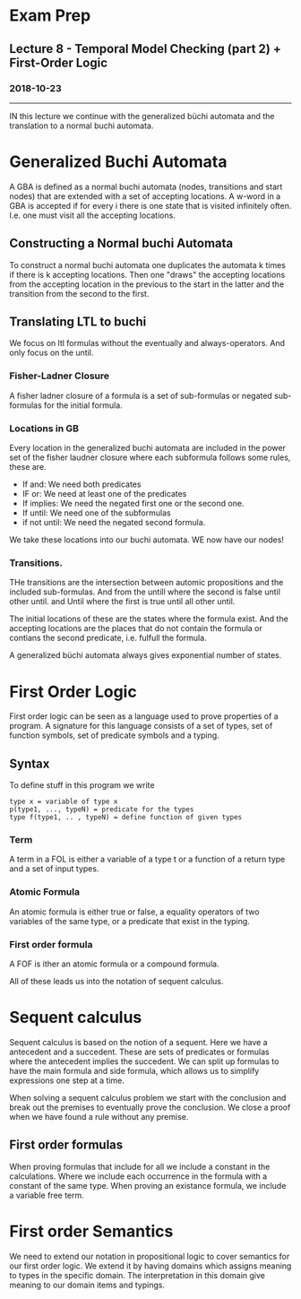 # Exam Prep
## Lecture 8 -  Temporal Model Checking (part 2) + First-Order Logic
### 2018-10-23
---
IN this lecture we continue with the generalized büchi automata and the translation to a normal buchi automata.

# Generalized Buchi Automata
A GBA is defined as a normal buchi automata (nodes, transitions and start nodes) that are extended with a set of accepting locations. A w-word in a GBA is accepted if for every i  there is one state that is visited infinitely often. I.e. one must visit all the accepting locations.

## Constructing a Normal buchi Automata
To construct a normal buchi automata one duplicates the automata k times if there is k accepting locations. Then one "draws" the accepting locations from the accepting location in the previous to the start in the latter and the transition from the second to the first.

## Translating LTL to buchi
We focus on ltl formulas without the eventually and always-operators. And only focus on the until.

### Fisher-Ladner Closure
A fisher ladner closure of a formula is a set of sub-formulas or negated sub-formulas for the initial formula.

### Locations in GB
Every location in the generalized buchi automata are included in the power set of the fisher laudner closure where each subformula follows some rules, these are.
* If and: We need both predicates
* IF or: We need at least one of the predicates
* If implies: We need the negated first one or the second one.
* If until: We need one of the subformulas
* if not until: We need the negated second formula.

We take these locations into our buchi automata. WE now have our nodes!

### Transitions.
THe transitions are the intersection between automic propositions and the included sub-formulas. And from the untill where the second is false until other until. and Until where the first is true until all other until.

The initial locations of these are the states where the formula exist. And the accepting locations are the places that do not contain the formula or contians the second predicate, i.e. fulfull the formula.

A generalized büchi automata always gives exponential number of states.

# First Order Logic
First order logic can be seen as a language used to prove properties of a program. A signature for this language consists of a set of types, set of function symbols, set of predicate symbols and a typing.

## Syntax
To define stuff in this program we write
```
type x = variable of type x
p(type1, ..., typeN) = predicate for the types
type f(type1, .. , typeN) = define function of given types
```

### Term
A term in a FOL is either a variable of a type t or a function of a return type and a set of input types.

### Atomic Formula
An atomic formula is either true or false, a equality operators of two variables of the same type, or a predicate that exist in the typing.

### First order formula
A FOF  is ither an atomic formula or a compound formula.

All of these leads us into the notation of sequent calculus.

# Sequent calculus
Sequent calculus is based on the notion of a sequent. Here we have a antecedent and a succedent. These are sets of predicates or formulas where the antecedent implies the succedent. We can split up formulas to have the main formula and side formula, which allows us to simplify expressions one step at a time.

When solving a sequent calculus problem we start with the conclusion and break out the premises to eventually prove the conclusion. We close a proof when we have found a rule without any premise.

## First order formulas
When proving formulas that include for all we include a constant in the calculations. Where we include each occurrence in the formula with a constant of the same type. When proving an existance formula, we include a variable free term.

# First order Semantics
We need to extend our notation in propositional logic to cover semantics for our first order logic. We extend it by having domains which assigns meaning to types in the specific domain. The interpretation in this domain give meaning to our domain items and typings. 
